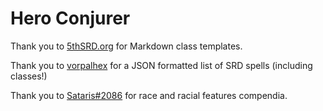 # Hero Conjurer

Thank you to [5thSRD.org](https://github.com/vitusventure/5thSRD/) for Markdown class templates.

Thank you to [vorpalhex](https://github.com/vorpalhex/srd_spells) for a JSON formatted list of SRD spells (including classes!)

Thank you to [Sataris#2086](https://github.com/jsataris/racial-features-srd) for race and racial features compendia.